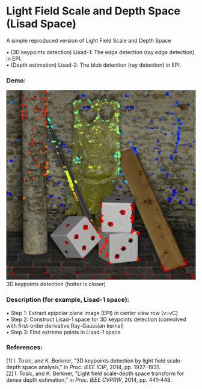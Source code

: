 # Light Field Scale and Depth Space (Lisad Space)
A simple reproduced version of Light Field Scale and Depth Space

&bull; (3D keypoints detection) Lisad-1: The edge detection (ray edge detection) in EPI.
<br>
&bull; (Depth estimation) Lisad-2: The blob detection (ray detection) in EPI.

### Demo:
<img src=https://github.com/GilbertRC/Light-Field-Scale-and-Depth-Space/blob/main/result_buddha.jpg>
3D keypoints detection (hotter is closer)

### Description (for example, Lisad-1 space):
&bull; Step 1: Extract epipolar plane image (EPI) in center view row (v=vC)
<br>
&bull; Step 2: Construct Lisad-1 space for 3D keypoints detection (convolved with first-order derivative Ray-Gaussian kernal)
<br>
&bull; Step 3: Find extreme points in Lisad-1 space

### References:
[1] I. Tosic, and K. Berkner, "3D keypoints detection by light field scale-depth space analysis," in *Proc. IEEE ICIP*, 2014, pp. 1927–1931.
<br>
[2] I. Tosic, and K. Berkner, "Light field scale-depth space transform for dense depth estimation," in *Proc. IEEE CVPRW*, 2014, pp. 441–448.
